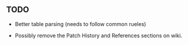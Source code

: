## TODO 

- Better table parsing (needs to follow common rueles) 



- Possibly remove the Patch History and References sections on wiki.